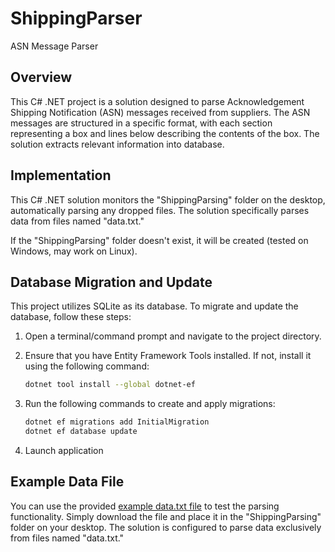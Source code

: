 # ShippingParser

ASN Message Parser

## Overview

This C# .NET project is a solution designed to parse Acknowledgement Shipping Notification (ASN) messages received from suppliers. The ASN messages are structured in a specific format, with each section representing a box and lines below describing the contents of the box. The solution extracts relevant information into database.

## Implementation

This C# .NET solution monitors the "ShippingParsing" folder on the desktop, automatically parsing any dropped files. The solution specifically parses data from files named "data.txt." 

If the "ShippingParsing" folder doesn't exist, it will be created (tested on Windows, may work on Linux).
## Database Migration and Update

This project utilizes SQLite as its database. To migrate and update the database, follow these steps:

1. Open a terminal/command prompt and navigate to the project directory.

2. Ensure that you have Entity Framework Tools installed. If not, install it using the following command:

   ```bash
   dotnet tool install --global dotnet-ef
   ```
 3. Run the following commands to create and apply migrations:
     ```bash
    dotnet ef migrations add InitialMigration
    dotnet ef database update
     ```   
  4. Launch application

## Example Data File

You can use the provided [example data.txt file](https://github.com/AlexisKv/ShippingParser/blob/main/data.txt) to test the parsing functionality. Simply download the file and place it in the "ShippingParsing" folder on your desktop. The solution is configured to parse data exclusively from files named "data.txt."



